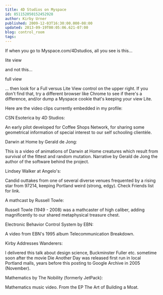 ```yaml
---
title: 4D Studios on Myspace
id: 851152050152452928
author: Kirby Urner
published: 2009-12-03T16:30:00.000-08:00
updated: 2013-09-19T00:05:06.621-07:00
blog: control_room
tags: 
---
```


If when you go to Myspace.com/4Dstudios, all you see is this...

[](https://blogger.googleusercontent.com/img/b/R29vZ2xl/AVvXsEjXrkmxK8gHiPsFmClPHdq6GrN9idH6Pov6gxo7tjPBM0MfRXQXUlL2EpsAmv_HI9uDwcOdYWb-Z4p4WFwmZByuPz2z0f807RW6ZYA3YiD9MOhSnuMqkCwd7fBsS0GVXa2rSuVN/s1600-h/myspace9.png)lite view

and not this...

[](https://blogger.googleusercontent.com/img/b/R29vZ2xl/AVvXsEgUhvvos-vHQROHqe1-wO5Fv7xbiamSlvWn8wwZZR75rUWxSmPx_koh-ul2i65PVHXpWztiGjzug6R2IHcrzziJZiJIMU-TXnAIdTnK-UOHrYrTBq_Qa-z1b60f1C2TlQWm0GoH/s1600-h/myspace8.png)full view

... then look for a Full versus Lite View control on the upper right.  If you don't find that, try a different browser like Chrome to see if there's a difference, and/or dump a Myspace cookie that's keeping your view Lite.

Here are the video clips currently embedded in my profile:

CSN Esoterica by 4D Studios:

An early pilot developed for Coffee Shops Network, for sharing some geometrical information of special interest to our self schooling clientèle.

Darwin at Home by Gerald de Jong:

This is a video of animations of Darwin at Home creatures which result from survival of the fittest and random mutation.  Narrative by Gerald de Jong the author of the software behind the project.

Lindsey Walker at Angelo's:

Candid outtakes from one of several diverse venues frequented by a rising star from 97214, keeping Portland weird (strong, edgy). Check Friends list for link.

A mathcast by Russell Towle:

Russell Towle (1949 - 2008) was a mathcaster of high caliber, adding magnificently to our shared metaphysical treasure chest.

Electronic Behavior Control System by EBN:

A video from EBN's 1995 album Telecommunication Breakdown.

Kirby Addresses Wanderers:

I delivered this talk about design science, Buckminster Fuller etc. sometime soon after the movie Die Another Day was released first run in local Portland malls, years before this posting to Google Archive in 2005 (November).

Mathematics by The Nobility (formerly JetPack):

Mathematics music video.  From the EP The Art of Building a Moat.